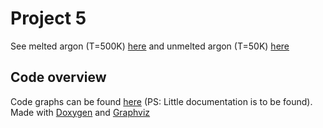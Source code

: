# Project 5

See melted argon (T=500K) [here](./movie/melting/movie.gif "Melted argon")
 and unmelted argon (T=50K) [here](./movie/not_melting/movie.gif "Unmelted argon")
 
## Code overview
Code graphs can be found [here](http://folk.uio.no/halvarsu/files/FYS3150/Project5/graph/main_8cpp.html) (PS: Little documentation is to be found). Made with [Doxygen](http://www.stack.nl/~dimitri/doxygen/) and 
[Graphviz](https://graphviz.gitlab.io/)
